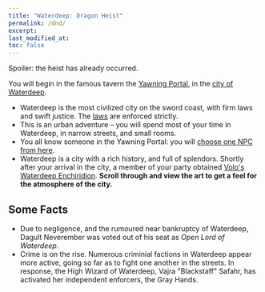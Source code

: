 ```yaml
---
title: "Waterdeep: Dragon Heist"
permalink: /dnd/
excerpt:
last_modified_at:
toc: false
---
```


Spoiler: the heist has already occurred.

You will begin in the famous tavern the [Yawning Portal](https://rtgodwin.com/dnd/1001.png), in the [city of Waterdeep](https://rtgodwin.com/dnd/wdhplayer.jpg).

- Waterdeep is the most civilized city on the sword coast, with firm laws and swift justice. The [laws](https://rtgodwin.com/dnd/c002.png) are enforced strictly.
- This is an urban adventure – you will spend most of your time in Waterdeep, in narrow streets, and small rooms.
- You all know someone in the Yawning Portal: you will [choose one NPC from here](https://rtgodwin.com/dnd/c001.png).
- Waterdeep is a city with a rich history, and full of splendors. Shortly after your arrival in the city, a member of your party obtained [Volo's Waterdeep Enchiridion](https://5e.tools/adventure.html#wdh,10). **Scroll through and view the art to get a feel for the atmosphere of the city.**

## Some Facts

- Due to negligence, and the rumoured near bankruptcy of Waterdeep, Dagult Neverember was voted out of his seat as *Open Lord of Waterdeep*.
- Crime is on the rise. Numerous criminial factions in Waterdeep appear more active, going so far as to fight one another in the streets. In response, the High Wizard of Waterdeep, Vajra "Blackstaff" Safahr, has activated her independent enforcers, the Gray Hands.
